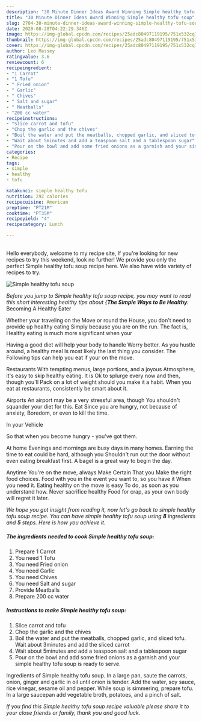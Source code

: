 ```yaml
---
description: "30 Minute Dinner Ideas Award Winning Simple healthy tofu soup"
title: "30 Minute Dinner Ideas Award Winning Simple healthy tofu soup"
slug: 2704-30-minute-dinner-ideas-award-winning-simple-healthy-tofu-soup
date: 2020-08-28T04:22:29.346Z
image: https://img-global.cpcdn.com/recipes/25adc80497119195/751x532cq70/simple-healthy-tofu-soup-recipe-main-photo.jpg
thumbnail: https://img-global.cpcdn.com/recipes/25adc80497119195/751x532cq70/simple-healthy-tofu-soup-recipe-main-photo.jpg
cover: https://img-global.cpcdn.com/recipes/25adc80497119195/751x532cq70/simple-healthy-tofu-soup-recipe-main-photo.jpg
author: Leo Massey
ratingvalue: 3.6
reviewcount: 6
recipeingredient:
- "1 Carrot"
- "1 Tofu"
- " Fried onion"
- " Garlic"
- " Chives"
- " Salt and sugar"
- " Meatballs"
- "200 cc water"
recipeinstructions:
- "Slice carrot and tofu"
- "Chop the garlic and the chives"
- "Boil the water and put the meatballs, chopped garlic, and sliced tofu. Wait about 3minutes and add the sliced carrot"
- "Wait about 5minutes and add a teaspoon salt and a tablespoon sugar"
- "Pour on the bowl and add some fried onions as a garnish and your simple healthy tofu soup is ready to serve."
categories:
- Recipe
tags:
- simple
- healthy
- tofu

katakunci: simple healthy tofu 
nutrition: 292 calories
recipecuisine: American
preptime: "PT21M"
cooktime: "PT35M"
recipeyield: "4"
recipecategory: Lunch

---
```

<br>
Hello everybody, welcome to my recipe site, If you're looking for new recipes to try this weekend, look no further! We provide you only the perfect Simple healthy tofu soup recipe here. We also have wide variety of recipes to try.
<br>


![Simple healthy tofu soup](https://img-global.cpcdn.com/recipes/25adc80497119195/751x532cq70/simple-healthy-tofu-soup-recipe-main-photo.jpg)

<i>Before you jump to Simple healthy tofu soup recipe, you may want to read this short interesting healthy tips about {<strong>The Simple Ways to Be Healthy</strong>.</i>
Becoming A Healthy Eater

Whether your traveling on the Move or round the
House, you don't need to provide up healthy eating
Simply because you are on the run. The fact is,
Healthy eating is much more significant when your


Having a good diet will help your body to handle
Worry better. As you hustle around, a healthy meal
Is most likely the last thing you consider. The
Following tips can help you eat if your on the move.

Restaurants
With tempting menus, large portions, and a joyous 
Atmosphere, it's easy to skip healthy eating. It is 
Ok to splurge every now and then, though you'll
Pack on a lot of weight should you make it a habit.
When you eat at restaurants, consistently be smart
about it.

Airports
An airport may be a very stressful area, though 
You shouldn't squander your diet for this. Eat
Since you are hungry, not because of anxiety,
Boredom, or even to kill the time.

In your Vehicle 

So that when you become hungry - you've got them.

At home
Evenings and mornings are busy days in many homes.
Earning the time to eat could be hard, although you
Shouldn't run out the door without even eating breakfast
first. 
A bagel is a great way to begin the day.

Anytime You're on the move, always Make Certain That you
Make the right food choices. 
Food with you in the event you want to, so you have it
When you need it. Eating healthy on the move is easy
To do, as soon as you understand how. Never sacrifice healthy
Food for crap, as your own body will regret it later.


<i>We hope you got insight from reading it, now let's go back to simple healthy tofu soup recipe. You can have simple healthy tofu soup using <strong>8</strong> ingredients and <strong>5</strong> steps. Here is how you achieve it.
</i>

##### The ingredients needed to cook Simple healthy tofu soup:

1. Prepare 1 Carrot
1. You need 1 Tofu
1. You need  Fried onion
1. You need  Garlic
1. You need  Chives
1. You need  Salt and sugar
1. Provide  Meatballs
1. Prepare 200 cc water


##### Instructions to make Simple healthy tofu soup:

1. Slice carrot and tofu
1. Chop the garlic and the chives
1. Boil the water and put the meatballs, chopped garlic, and sliced tofu. Wait about 3minutes and add the sliced carrot
1. Wait about 5minutes and add a teaspoon salt and a tablespoon sugar
1. Pour on the bowl and add some fried onions as a garnish and your simple healthy tofu soup is ready to serve.


Ingredients of Simple healthy tofu soup. In a large pan, saute the carrots, onion, ginger and garlic in oil until onion is tender. Add the water, soy sauce, rice vinegar, sesame oil and pepper. While soup is simmering, prepare tofu. In a large saucepan add vegetable broth, potatoes, and a pinch of salt. 

<i>If you find this Simple healthy tofu soup recipe valuable please share it to your close friends or family, thank you and good luck.</i>
